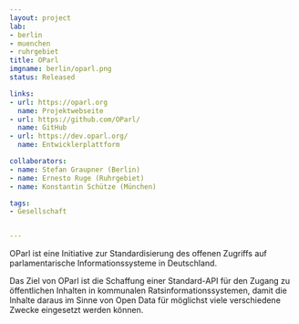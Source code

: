 ```yaml
---
layout: project
lab:
- berlin
- muenchen
- ruhrgebiet
title: OParl
imgname: berlin/oparl.png
status: Released

links:
- url: https://oparl.org
  name: Projektwebseite
- url: https://github.com/OParl/
  name: GitHub
- url: https://dev.oparl.org/
  name: Entwicklerplattform

collaborators:
- name: Stefan Graupner (Berlin)
- name: Ernesto Ruge (Ruhrgebiet)
- name: Konstantin Schütze (München)

tags:
- Gesellschaft


---
```


OParl ist eine Initiative zur Standardisierung des offenen Zugriffs auf parlamentarische Informationssysteme in Deutschland.

Das Ziel von OParl ist die Schaffung einer Standard-API für den Zugang zu öffentlichen Inhalten in kommunalen Ratsinformationssystemen,
damit die Inhalte daraus im Sinne von Open Data für möglichst viele verschiedene Zwecke eingesetzt werden können.

